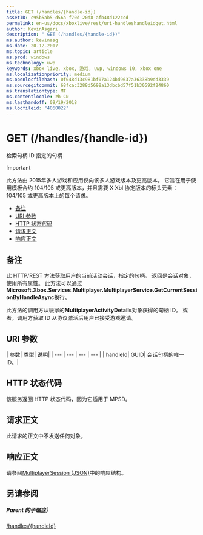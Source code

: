 ```yaml
---
title: GET (/handles/{handle-id})
assetID: c95b5ab5-d56a-f70d-20d8-afb48d122ccd
permalink: en-us/docs/xboxlive/rest/uri-handleshandleidget.html
author: KevinAsgari
description: " GET (/handles/{handle-id})"
ms.author: kevinasg
ms.date: 20-12-2017
ms.topic: article
ms.prod: windows
ms.technology: uwp
keywords: xbox live, xbox, 游戏, uwp, windows 10, xbox one
ms.localizationpriority: medium
ms.openlocfilehash: 0f048d13c981bf07a124bd9637a36338b9dd3339
ms.sourcegitcommit: 68fcac3288d5698a13dbcbd57f51b30592f24860
ms.translationtype: MT
ms.contentlocale: zh-CN
ms.lasthandoff: 09/19/2018
ms.locfileid: "4060022"
---
```

# <a name="get-handleshandle-id"></a>GET (/handles/{handle-id})
检索句柄 ID 指定的句柄

> [!IMPORTANT]
> 此方法由 2015年多人游戏和应用仅向该多人游戏版本及更高版本。 它旨在用于使用模板合约 104/105 或更高版本，并且需要 X Xbl 协定版本的标头元素： 104/105 或更高版本上的每个请求。

  * [备注](#ID4ET)
  * [URI 参数](#ID4EDB)
  * [HTTP 状态代码](#ID4EOB)
  * [请求正文](#ID4EUB)
  * [响应正文](#ID4E5B)

<a id="ID4ET"></a>


## <a name="remarks"></a>备注

此 HTTP/REST 方法获取用户的当前活动会话，指定的句柄。 返回是会话对象，使用所有属性。 此方法可以通过**Microsoft.Xbox.Services.Multiplayer.MultiplayerService.GetCurrentSessionByHandleAsync**换行。

此方法的调用方从玩家的**MultiplayerActivityDetails**对象获得的句柄 ID。 或者，调用方获取 ID 从协议激活后用户已接受游戏邀请。

<a id="ID4EDB"></a>


## <a name="uri-parameters"></a>URI 参数

| 参数| 类型| 说明|
| --- | --- | --- | --- |
| handleId| GUID| 会话句柄的唯一 ID。|

<a id="ID4EOB"></a>


## <a name="http-status-codes"></a>HTTP 状态代码
该服务返回 HTTP 状态代码，因为它适用于 MPSD。  
<a id="ID4EUB"></a>


## <a name="request-body"></a>请求正文

此请求的正文中不发送任何对象。

<a id="ID4E5B"></a>


## <a name="response-body"></a>响应正文
请参阅[MultiplayerSession (JSON)](../../json/json-multiplayersession.md)中的响应结构。  
<a id="ID4EKC"></a>


## <a name="see-also"></a>另请参阅

<a id="ID4EMC"></a>


##### <a name="parent"></a>Parent 的子磁盘）

[/handles/{handleId}](uri-handleshandleid.md)
